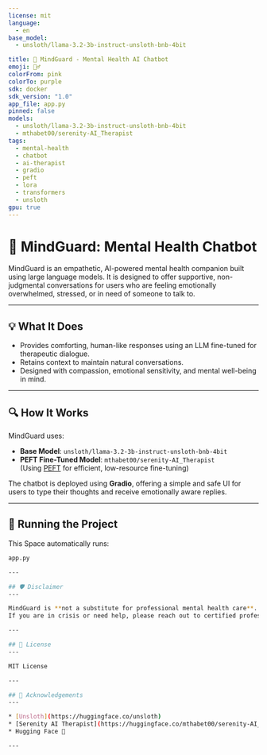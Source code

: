 ```yaml
---
license: mit
language:
  - en
base_model:
  - unsloth/llama-3.2-3b-instruct-unsloth-bnb-4bit

title: 🧠 MindGuard - Mental Health AI Chatbot
emoji: 🧘‍♂️
colorFrom: pink
colorTo: purple
sdk: docker
sdk_version: "1.0"
app_file: app.py
pinned: false
models:
  - unsloth/llama-3.2-3b-instruct-unsloth-bnb-4bit
  - mthabet00/serenity-AI_Therapist
tags:
  - mental-health
  - chatbot
  - ai-therapist
  - gradio
  - peft
  - lora
  - transformers
  - unsloth
gpu: true
---
```


# 🧠 MindGuard: Mental Health Chatbot

MindGuard is an empathetic, AI-powered mental health companion built using large language models. It is designed to offer supportive, non-judgmental conversations for users who are feeling emotionally overwhelmed, stressed, or in need of someone to talk to.

---

## 💡 What It Does

- Provides comforting, human-like responses using an LLM fine-tuned for therapeutic dialogue.
- Retains context to maintain natural conversations.
- Designed with compassion, emotional sensitivity, and mental well-being in mind.

---

## 🔍 How It Works

MindGuard uses:

- **Base Model**: `unsloth/llama-3.2-3b-instruct-unsloth-bnb-4bit`
- **PEFT Fine-Tuned Model**: `mthabet00/serenity-AI_Therapist`  
  (Using [PEFT](https://huggingface.co/docs/peft) for efficient, low-resource fine-tuning)

The chatbot is deployed using **Gradio**, offering a simple and safe UI for users to type their thoughts and receive emotionally aware replies.

---

## 🚀 Running the Project

This Space automatically runs:

```bash
app.py

---

## 🛡️ Disclaimer
---

MindGuard is **not a substitute for professional mental health care**.  
If you are in crisis or need help, please reach out to certified professionals or hotlines in your region.

---

## 📜 License
---

MIT License

---

## 🙌 Acknowledgements
---

* [Unsloth](https://huggingface.co/unsloth)  
* [Serenity AI Therapist](https://huggingface.co/mthabet00/serenity-AI_Therapist)  
* Hugging Face 🤗

---
